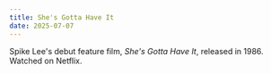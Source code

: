 ```yaml
---
title: She's Gotta Have It
date: 2025-07-07
---
```


Spike Lee's debut feature film, _She's Gotta Have It_, released in 1986.
Watched on Netflix.
